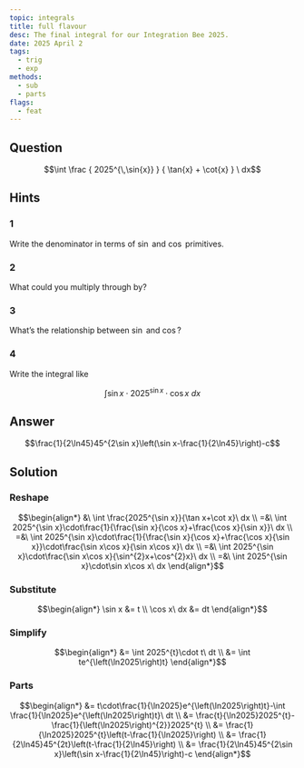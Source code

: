 ```yaml
---
topic: integrals
title: full flavour
desc: The final integral for our Integration Bee 2025.
date: 2025 April 2
tags:
  - trig
  - exp
methods:
  - sub
  - parts
flags:
  - feat
---
```



## Question
```math
\int
  \frac
    { 2025^{\,\sin{x}} }
    { \tan{x} + \cot{x} }
\ dx
```


## Hints

### 1
Write the denominator in terms of $\sin$ and $\cos$ primitives.

### 2
What could you multiply through by?

### 3
What’s the relationship between $\sin$ and $\cos$?

### 4
Write the integral like

```math
\int \sin{x} \cdot 2025^{\sin{x}} \cdot \cos{x} \ dx
```


## Answer
```math
\frac{1}{2\ln45}45^{2\sin x}\left(\sin x-\frac{1}{2\ln45}\right)-c
```


## Solution

### Reshape
```math
\begin{align*}
  &\ \int \frac{2025^{\sin x}}{\tan x+\cot x}\ dx
  \\ =&\ \int 2025^{\sin x}\cdot\frac{1}{\frac{\sin x}{\cos x}+\frac{\cos x}{\sin x}}\ dx
  \\ =&\ \int 2025^{\sin x}\cdot\frac{1}{\frac{\sin x}{\cos x}+\frac{\cos x}{\sin x}}\cdot\frac{\sin x\cos x}{\sin x\cos x}\ dx
  \\ =&\ \int 2025^{\sin x}\cdot\frac{\sin x\cos x}{\sin^{2}x+\cos^{2}x}\ dx
  \\ =&\ \int 2025^{\sin x}\cdot\sin x\cos x\ dx
\end{align*}
```

### Substitute
```math
\begin{align*}
  \sin x &= t
  \\ \cos x\ dx &= dt
\end{align*}
```

### Simplify
```math
\begin{align*}
  &= \int 2025^{t}\cdot t\ dt
  \\ &= \int te^{\left(\ln2025\right)t}
\end{align*}
```

### Parts
```math
\begin{align*}
  &= t\cdot\frac{1}{\ln2025}e^{\left(\ln2025\right)t}-\int \frac{1}{\ln2025}e^{\left(\ln2025\right)t}\ dt
  \\ &= \frac{t}{\ln2025}2025^{t}-\frac{1}{\left(\ln2025\right)^{2}}2025^{t}
  \\ &= \frac{1}{\ln2025}2025^{t}\left(t-\frac{1}{\ln2025}\right)
  \\ &= \frac{1}{2\ln45}45^{2t}\left(t-\frac{1}{2\ln45}\right)
  \\ &= \frac{1}{2\ln45}45^{2\sin x}\left(\sin x-\frac{1}{2\ln45}\right)-c
\end{align*}
```
